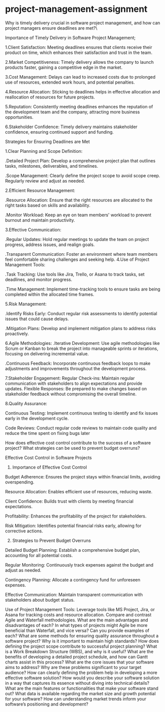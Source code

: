 # project-management-assignment
Why is timely delivery crucial in software project management, and how can project managers ensure deadlines are met?\

Importance of Timely Delivery in Software Project Management;

1.Client Satisfaction: Meeting deadlines ensures that clients receive their product on time, which enhances their satisfaction and trust in the team.

2.Market Competitiveness: Timely delivery allows the company to launch products faster, gaining a competitive edge in the market.

3.Cost Management: Delays can lead to increased costs due to prolonged use of resources, extended work hours, and potential penalties.

4.Resource Allocation: Sticking to deadlines helps in effective allocation and reallocation of resources for future projects.

5.Reputation: Consistently meeting deadlines enhances the reputation of the development team and the company, attracting more business opportunities.

6.Stakeholder Confidence: Timely delivery maintains stakeholder confidence, ensuring continued support and funding.

Strategies for Ensuring Deadlines are Met

1.Clear Planning and Scope Definition:

.Detailed Project Plan: Develop a comprehensive project plan that outlines tasks, milestones, deliverables, and timelines.

.Scope Management: Clearly define the project scope to avoid scope creep. Regularly review and adjust as needed.

 2.Efficient Resource Management:

.Resource Allocation: Ensure that the right resources are allocated to the right tasks based on skills and availability.

.Monitor Workload: Keep an eye on team members' workload to prevent burnout and maintain productivity.

3.Effective Communication:

.Regular Updates: Hold regular meetings to update the team on project progress, address issues, and realign goals.

.Transparent Communication: Foster an environment where team members feel comfortable sharing challenges and seeking help.
4.Use of Project Management Tools:

.Task Tracking: Use tools like Jira, Trello, or Asana to track tasks, set deadlines, and monitor progress.

.Time Management: Implement time-tracking tools to ensure tasks are being completed within the allocated time frames.

5.Risk Management:

.Identify Risks Early: Conduct regular risk assessments to identify potential issues that could cause delays.

.Mitigation Plans: Develop and implement mitigation plans to address risks proactively.

6.Agile Methodologies:
.Iterative Development: Use agile methodologies like Scrum or Kanban to break the project into manageable sprints or iterations, focusing on delivering incremental value.

.Continuous Feedback: Incorporate continuous feedback loops to make adjustments and improvements throughout the development process.

7.Stakeholder Engagement:
Regular Check-ins: Maintain regular communication with stakeholders to align expectations and provide updates.
Flexible Responses: Be prepared to make changes based on stakeholder feedback without compromising the overall timeline.

8.Quality Assurance:

Continuous Testing: Implement continuous testing to identify and fix issues early in the development cycle.

Code Reviews: Conduct regular code reviews to maintain code quality and reduce the time spent on fixing bugs later

How does effective cost control contribute to the success of a software project? What strategies can be used to prevent budget overruns?

Effective Cost Control in Software Projects

1. Importance of Effective Cost Control

Budget Adherence: Ensures the project stays within financial limits, avoiding overspending.

Resource Allocation: Enables efficient use of resources, reducing waste.

Client Confidence: Builds trust with clients by meeting financial expectations.

Profitability: Enhances the profitability of the project for stakeholders.

Risk Mitigation: Identifies potential financial risks early, allowing for corrective actions.

2. Strategies to Prevent Budget Overruns

Detailed Budget Planning: Establish a comprehensive budget plan, accounting for all potential costs.

Regular Monitoring: Continuously track expenses against the budget and adjust as needed.

Contingency Planning: Allocate a contingency fund for unforeseen expenses.

Effective Communication: Maintain transparent communication with stakeholders about budget status.

Use of Project Management Tools: Leverage tools like MS Project, Jira, or Asana for tracking costs and resource allocation.
Compare and contrast Agile and Waterfall methodologies. What are the main advantages and disadvantages of each?
In what types of projects might Agile be more beneficial than Waterfall, and vice versa? Can you provide examples of each?
What are some methods for ensuring quality assurance throughout a software project? Why is it important to maintain high standards?
How does defining the project scope contribute to successful project planning? What is a Work Breakdown Structure (WBS), and why is it useful?
What are the benefits of developing a detailed project schedule, and how can Gantt charts assist in this process?
What are the core issues that your software aims to address? Why are these problems significant to your target audience?
How can clearly defining the problem help in developing a more effective software solution?
How would you describe your software solution in a way that captures its essence without diving into technical details?
What are the main features or functionalities that make your software stand out?
What data is available regarding the market size and growth potential for your software?
How can understanding market trends inform your software’s positioning and development?

